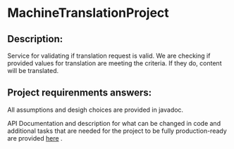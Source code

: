 # MachineTranslationProject

## Description:

Service for validating if translation request is valid. We are checking if provided values for translation are meeting the criteria. If they do, content will be translated.

## Project requirenments answers:

All assumptions and desigh choices are provided in javadoc.

API Documentation and description for what can be changed in code and additional tasks that are needed for the project to be fully production-ready are provided [here](https://github.com/NemanjaaaS/MachineTranslationProject/blob/main/MachineTranslation/API%20Documentation%20and%20additional%20tasks.txt) .
